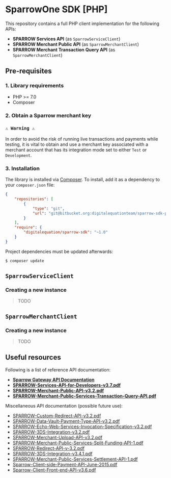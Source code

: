 # SparrowOne  SDK [PHP]

This repository contains a full PHP client implementation for the following APIs:

- **SPARROW Services API** (as `SparrowServiceClient`)
- **SPARROW Merchant Public API** (as `SparrowMerchantClient`)
- **SPARROW Merchant Transaction Query API** (as `SparrowMerchantClient`)

## Pre-requisites

### 1. Library requirements

- PHP >= 7.0
- Composer

### 2. Obtain a Sparrow merchant key

### `⚠ Warning ⚠`

In order to avoid the risk of running live transactions and payments while testing, it is vital to obtain and use a merchant key associated with a merchant account that has its integration mode set to either `Test` or `Development`.

### 3. Installation

The library is installed via [Composer](http://getcomposer.org/). To install, add it as a dependency to your `composer.json` file:

```json
{
    "repositories": [
        {
            "type": "git",
            "url": "git@bitbucket.org:digitalequationteam/sparrow-sdk-php.git"
        }
    ],
    "require": {
        "digitalequation/sparrow-sdk": "~1.0"
    }
}
```

Project dependencies must be updated afterwards:

```bash
$ composer update
```

## `SparrowServiceClient`

### Creating a new instance

> TODO

## `SparrowMerchantClient`

### Creating a new instance

> TODO

## Useful resources

Following is a list of reference API documentation:

- **[Sparrow Gateway API Documentation](http://foresight.sparrowone.com/)**
- **[SPARROW-Services-API-for-Developers-v3.7.pdf](https://sparrowone.com/wp-content/uploads/2017/07/SPARROW-Services-API-for-Developers-v3.7.pdf)**
- **[SPARROW-Merchant-Public-API-v3.2.pdf](http://sparrowone.com/wp-content/uploads/2016/09/SPARROW-Merchant-Public-API-v3.2.pdf)**
- **[SPARROW-Merchant-Public-Services-Transaction-Query-API.pdf](http://sparrowone.com/wp-content/uploads/2017/03/SPARROW-Merchant-Public-Services-Transaction-Query-API.pdf)**

Miscellaneous API documentation (possible future use):

- [SPARROW-Custom-Redirect-API-v3.2.pdf](http://sparrowone.com/wp-content/uploads/2016/09/SPARROW-Custom-Redirect-API-v3.2.pdf)
- [SPARROW-Data-Vault-Payment-Type-API-v3.2.pdf](http://sparrowone.com/wp-content/uploads/2016/09/SPARROW-Data-Vault-Payment-Type-API-v3.2.pdf)
- [SPARROW-Echo-Web-Services-Invocation-Specification-v3.2.pdf](http://sparrowone.com/wp-content/uploads/2016/09/SPARROW-Echo-Web-Services-Invocation-Specification-v3.2.pdf)
- [SPARROW-3DS-Integration-v3.2.pdf](http://sparrowone.com/wp-content/uploads/2016/09/SPARROW-3DS-Integration-v3.2.pdf)
- [SPARROW-Merchant-Upload-API-v3.2.pdf](http://sparrowone.com/wp-content/uploads/2016/09/SPARROW-Merchant-Upload-API-v3.2.pdf)
- [SPARROW-Merchant-Public-Services-Split-Funding-API-1.pdf](http://sparrowone.com/wp-content/uploads/2017/03/SPARROW-Merchant-Public-Services-Split-Funding-API-1.pdf)
- [SPARROW-Redirect-API-v-3.2.pdf](http://sparrowone.com/wp-content/uploads/2016/09/SPARROW-Redirect-API-v-3.2.pdf)
- [SPARROW-3DS-Integration-v3.4.1.pdf](http://sparrowone.com/wp-content/uploads/2017/06/SPARROW-3DS-Integration-v3.4.1.pdf)
- [SPARROW-Merchant-Public-Services-Settlement-API-1.pdf](http://sparrowone.com/wp-content/uploads/2017/03/SPARROW-Merchant-Public-Services-Settlement-API-1.pdf)
- [Sparrow-Client-side-Payment-API-June-2015.pdf](http://sparrowone.com/wp-content/uploads/2016/03/Sparrow-Client-side-Payment-API-June-2015.pdf)
- [Sparrow-Client-Front-end-API-v3.6.pdf](http://sparrowone.com/wp-content/uploads/2017/05/Sparrow-Client-Front-end-API-v3.6.pdf)
